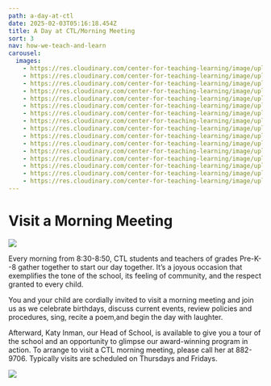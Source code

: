 ```yaml
---
path: a-day-at-ctl
date: 2025-02-03T05:16:18.454Z
title: A Day at CTL/Morning Meeting
sort: 3
nav: how-we-teach-and-learn
carousel:
  images:
    - https://res.cloudinary.com/center-for-teaching-learning/image/upload/v1710388214/unnamed-217_e6hd3l.jpg
    - https://res.cloudinary.com/center-for-teaching-learning/image/upload/v1710388253/unnamed-222_scykh2.jpg
    - https://res.cloudinary.com/center-for-teaching-learning/image/upload/v1710388293/unnamed-191_yimbqo.jpg
    - https://res.cloudinary.com/center-for-teaching-learning/image/upload/v1710388333/unnamed-86_ivkrd5.jpg
    - https://res.cloudinary.com/center-for-teaching-learning/image/upload/v1710388372/image-3_poi9ku.jpg
    - https://res.cloudinary.com/center-for-teaching-learning/image/upload/v1710388415/IMG_5713_fpc2cv.jpg
    - https://res.cloudinary.com/center-for-teaching-learning/image/upload/v1738559269/unnamed-920_g3w5l6.jpg
    - https://res.cloudinary.com/center-for-teaching-learning/image/upload/v1738559362/unnamed-927_nux3fs.jpg
    - https://res.cloudinary.com/center-for-teaching-learning/image/upload/v1738559401/unnamed-945_jnkgb1.jpg
    - https://res.cloudinary.com/center-for-teaching-learning/image/upload/v1738559138/unnamed-801_ydmgzp.jpg
    - https://res.cloudinary.com/center-for-teaching-learning/image/upload/v1738559442/unnamed-963_dm306q.jpg
    - https://res.cloudinary.com/center-for-teaching-learning/image/upload/v1738559322/IMG_1025_wuy7pb.jpg
    - https://res.cloudinary.com/center-for-teaching-learning/image/upload/v1738559476/unnamed-987_sq43jo.jpg
    - https://res.cloudinary.com/center-for-teaching-learning/image/upload/v1738559742/unnamed-1032_l7gax5.jpg
    - https://res.cloudinary.com/center-for-teaching-learning/image/upload/v1738559772/unnamed-1040_zpce9c.jpg
    - https://res.cloudinary.com/center-for-teaching-learning/image/upload/v1738559697/unnamed-990_gegn0t.jpg
---
```

# Visit a Morning Meeting

![](https://res.cloudinary.com/center-for-teaching-learning/image/upload/v1710385519/school.1080.37_rq7fgb_weebln.jpg)

Every morning from 8:30-8:50, CTL students and teachers of grades Pre-K--8 gather together to start our day together. It’s a joyous occasion that exemplifies the tone of the school, its feeling of community, and the respect granted to every child.

You and your child are cordially invited to visit a morning meeting and join us as we celebrate birthdays, discuss current events, review policies and procedures, sing, recite a poem,and begin the day with laughter.

Afterward, Katy Inman, our Head of School, is available to give you a tour of the school and an opportunity to glimpse our award-winning program in action. To arrange to visit a CTL morning meeting, please call her at 882-9706. Typically visits are scheduled on Thursdays and Fridays.

![](https://res.cloudinary.com/center-for-teaching-learning/image/upload/v1665867858/Home%20page%20photos/school.1080.27_epcg68.jpg)
